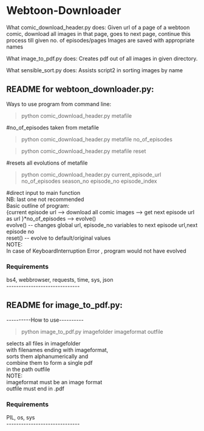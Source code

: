 # Webtoon-Downloader</br>

What comic_download_header.py does:
Given url of a page of a webtoon comic,
  download all images in that page,
  goes to next page,
  continue this process till given no. of episodes/pages
Images are saved with appropriate names

What image_to_pdf.py does:
Creates pdf out of all images in given directory.

What sensible_sort.py does:
Assists script2 in sorting images by name

## README for webtoon_downloader.py:</br>

Ways to use program from command line:</br>
>   python comic_download_header.py metafile 

#no_of_episodes taken from metafile</br>

>   python comic_download_header.py metafile no_of_episodes</br>

>   python comic_download_header.py metafile reset	               

#resets all evolutions of metafile</br>

>   python comic_download_header.py current_episode_url  no_of_episodes  season_no  episode_no episode_index 

#direct input to main function</br>
   NB: last one not recommended</br>
Basic outline of program:</br>
   {current episode url --> download all comic images --> get next episode url as url }*no_of_episodes --> evolve()</br>
   evolve() -- changes global url, episode_no variables to next episode url,next episode no</br>
   reset()   -- evolve to default/original values</br>
NOTE:</br>
   In case of KeyboardInterruption Error , program would not have evolved</br>
### Requirements</br>
bs4, webbrowser, requests, time, sys, json</br>
------------------------------</br>

## README for image_to_pdf.py:</br>

----------How to use----------</br>
>python image_to_pdf.py imagefolder imageformat outfile</br>

selects all files in imagefolder</br> with filenames ending with imageformat,</br> sorts them alphanumerically and</br> combine them to form a single pdf</br> in the path outfile</br>
NOTE:</br> imageformat must be an image format</br> outfile must end in .pdf</br>
### Requirements</br>
PIL, os, sys</br>
------------------------------</br>
